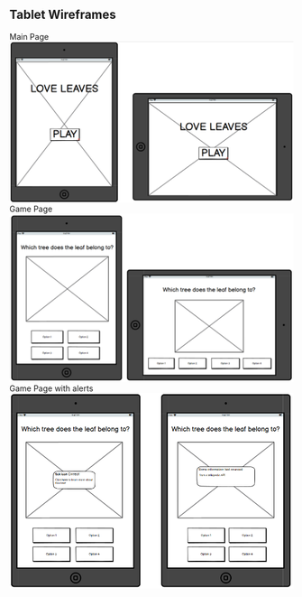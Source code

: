 ## Tablet Wireframes
Main Page
![Main Page](/assets/images/wf-imgs/tablet-main.jpg)
Game Page
![Game Page](/assets/images/wf-imgs/tablet-play.png)
Game Page with alerts
![Game Page with alerts](/assets/images/wf-imgs/tablet-alert.png)